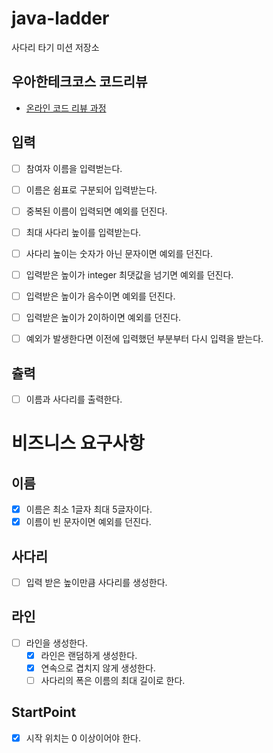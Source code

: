 # java-ladder

사다리 타기 미션 저장소

## 우아한테크코스 코드리뷰

- [온라인 코드 리뷰 과정](https://github.com/woowacourse/woowacourse-docs/blob/master/maincourse/README.md)

## 입력
- [ ] 참여자 이름을 입력벋는다.
 - [ ] 이름은 쉼표로 구분되어 입력받는다.
 - [ ] 중복된 이름이 입력되면 예외를 던진다.

- [ ] 최대 사다리 높이를 입력받는다.
 - [ ] 사다리 높이는 숫자가 아닌 문자이면 예외를 던진다.
 - [ ] 입력받은 높이가 integer 최댓값을 넘기면 예외를 던진다.
 - [ ] 입력받은 높이가 음수이면 예외를 던진다.
 - [ ] 입력받은 높이가 2이하이면 예외를 던진다.

- [ ] 예외가 발생한다면 이전에 입력했던 부분부터 다시 입력을 받는다.

## 츌력
- [ ] 이름과 사다리를 출력한다.

# 비즈니스 요구사항

## 이름
- [x] 이름은 최소 1글자 최대 5글자이다.
- [x] 이름이 빈 문자이면 예외를 던진다.

## 사다리
- [ ] 입력 받은 높이만큼 사다리를 생성한다.

## 라인
- [ ] 라인을 생성한다.
  - [x] 라인은 랜덤하게 생성한다.
  - [x] 연속으로 겹치지 않게 생성한다.
  - [ ] 사다리의 폭은 이름의 최대 길이로 한다.

## StartPoint
- [x] 시작 위치는 0 이상이어야 한다.
